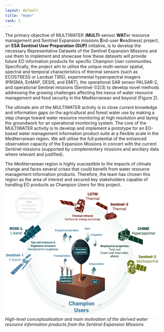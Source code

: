 ```yaml
---
layout: default
title: "Home"
rank: 1
---
```


The primary objective of MULTIWATER (**MULTI**-sensor **WAT**er resource management and Sentinel Expansion missions **E**nd-user **R**eadiness) project, an **ESA Sentinel User Preparation (SUP)** initiative, is to develop the necessary Representative Datasets of the Sentinel Expansion Missions and use them to implement and showcase how these datasets will provide future EO information products for specific Champion User communities. Specifically, the project aim to utilise the unique multi-sensor spatial, spectral and temporal characteristics of thermal sensors (such as ECOSTRESS or Landsat TIRS), experimental hyperspectral imagers (PRISMA, EnMAP, DESIS, and EMIT), the operational SAR sensor PALSAR-2, and operational Sentinel missions (Sentinel-1/2/3) to develop novel methods addressing the growing challenges affecting the nexus of water resource management and food security in the Mediterranean and beyond (Figure 2).

The ultimate aim of the MULTIWATER activity is to close current knowledge and information gaps on the agricultural and forest water use by making a step change toward water resource monitoring at high resolution and laying the groundwork for an operational monitoring system. The core of the MULTIWATER activity is to develop and implement a prototype for an EO-based water management information product suite at a flexible scale in the Mediterranean region. We will utilise the full potential of the enhanced observation capacity of the Expansion Missions in concert with the current Sentinel missions (supported by complementary missions and ancillary data where relevant and justified).

The Mediterranean region is highly susceptible to the impacts of climate change and faces several crises that could benefit from water resource management information products. Therefore, the team has chosen this region as the area of interest and secured key stakeholders capable of handling EO products as Champion Users for this project.

![MULTIWATER high-level overview](images/1_MULTIWATER_highlevel.jpg "MULTIWATER high-level overview")
*High-level conceptualisation and main motivation of the derived water resource information products from the Sentinel Expansion Missions*
